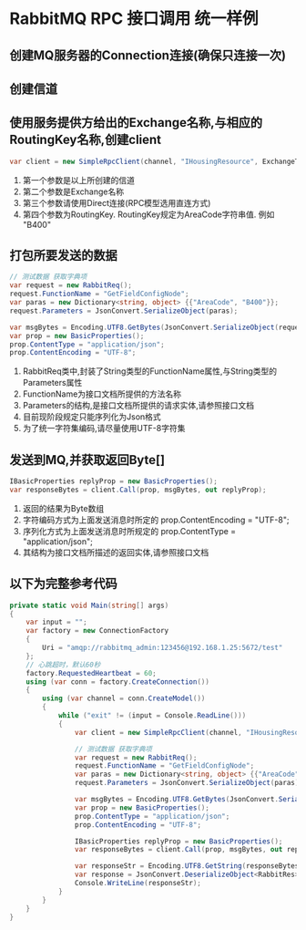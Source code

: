 # RabbitMQ RPC 接口调用 统一样例

## 创建MQ服务器的Connection连接(确保只连接一次)
## 创建信道
## 使用服务提供方给出的Exchange名称,与相应的RoutingKey名称,创建client
``` csharp
var client = new SimpleRpcClient(channel, "IHousingResource", ExchangeType.Direct, "B1");
```
1. 第一个参数是以上所创建的信道
1. 第二个参数是Exchange名称
1. 第三个参数请使用Direct连接(RPC模型选用直连方式)
1. 第四个参数为RoutingKey. RoutingKey规定为AreaCode字符串值. 例如 "B400"

## 打包所要发送的数据
``` csharp
// 测试数据 获取字典项
var request = new RabbitReq();
request.FunctionName = "GetFieldConfigNode";
var paras = new Dictionary<string, object> {{"AreaCode", "B400"}};
request.Parameters = JsonConvert.SerializeObject(paras);

var msgBytes = Encoding.UTF8.GetBytes(JsonConvert.SerializeObject(request));
var prop = new BasicProperties();
prop.ContentType = "application/json";
prop.ContentEncoding = "UTF-8";
```
1. RabbitReq类中,封装了String类型的FunctionName属性,与String类型的Parameters属性
1. FunctionName为接口文档所提供的方法名称
1. Parameters的结构,是接口文档所提供的请求实体,请参照接口文档
1. 目前现阶段规定只能序列化为Json格式
1. 为了统一字符集编码,请尽量使用UTF-8字符集

## 发送到MQ,并获取返回Byte[]
``` csharp
IBasicProperties replyProp = new BasicProperties();
var responseBytes = client.Call(prop, msgBytes, out replyProp);
```
1. 返回的结果为Byte数组
1. 字符编码方式为上面发送消息时所定的 prop.ContentEncoding = "UTF-8";
1. 序列化方式为上面发送消息时所规定的 prop.ContentType = "application/json";
1. 其结构为接口文档所描述的返回实体,请参照接口文档

## 以下为完整参考代码
``` csharp
private static void Main(string[] args)
{
    var input = "";
    var factory = new ConnectionFactory
    {
        Uri = "amqp://rabbitmq_admin:123456@192.168.1.25:5672/test"
    };
    // 心跳超时，默认60秒
    factory.RequestedHeartbeat = 60;
    using (var conn = factory.CreateConnection())
    {
        using (var channel = conn.CreateModel())
        {
            while ("exit" != (input = Console.ReadLine()))
            {
                var client = new SimpleRpcClient(channel, "IHousingResource", ExchangeType.Direct, "B1");

                // 测试数据 获取字典项
                var request = new RabbitReq();
                request.FunctionName = "GetFieldConfigNode";
                var paras = new Dictionary<string, object> {{"AreaCode", "B400"}};
                request.Parameters = JsonConvert.SerializeObject(paras);

                var msgBytes = Encoding.UTF8.GetBytes(JsonConvert.SerializeObject(request));
                var prop = new BasicProperties();
                prop.ContentType = "application/json";
                prop.ContentEncoding = "UTF-8";

                IBasicProperties replyProp = new BasicProperties();
                var responseBytes = client.Call(prop, msgBytes, out replyProp);

                var responseStr = Encoding.UTF8.GetString(responseBytes);
                var response = JsonConvert.DeserializeObject<RabbitRes>(responseStr);
                Console.WriteLine(responseStr);
            }
        }
    }
}
```